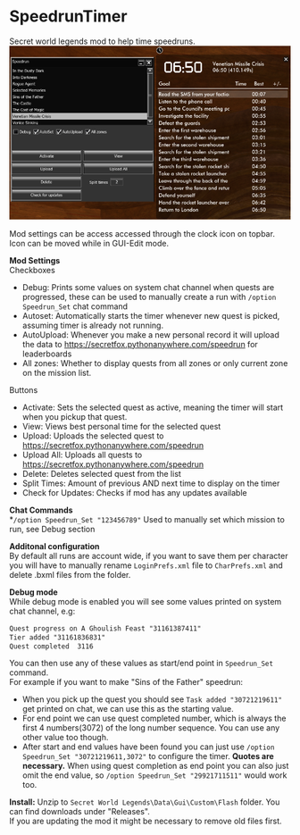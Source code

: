 # SpeedrunTimer
Secret world legends mod to help time speedruns.  
![alt text](https://raw.githubusercontent.com/SecretFox/SpeedrunTimer/master/Example.png "Example")  

Mod settings can be access accessed through the clock icon on topbar.  
Icon can be moved while in GUI-Edit mode.  

**Mod Settings**  
Checkboxes  
* Debug: Prints some values on system chat channel when quests are progressed, these can be used to manually create a run with `/option Speedrun_Set` chat command
* Autoset: Automatically starts the timer whenever new quest is picked, assuming timer is already not running. 
* AutoUpload: Whenever you make a new personal record it will upload the data to https://secretfox.pythonanywhere.com/speedrun for leaderboards
* All zones: Whether to display quests from all zones or only current zone on the mission list.  

Buttons  
* Activate: Sets the selected quest as active, meaning the timer will start when you pickup that quest.
* View: Views best personal time for the selected quest
* Upload: Uploads the selected quest to https://secretfox.pythonanywhere.com/speedrun 
* Upload All: Uploads all quests to https://secretfox.pythonanywhere.com/speedrun 
* Delete: Deletes selected quest from the list
* Split Times: Amount of previous AND next time to display on the timer
* Check for Updates: Checks if mod has any updates available

	
**Chat Commands**  
*`/option Speedrun_Set "123456789"` Used to manually set which mission to run, see Debug section

**Additonal configuration**  
By default all runs are account wide, if you want to save them per character you will have to manually rename `LoginPrefs.xml` file to `CharPrefs.xml` and delete .bxml files from the folder.


**Debug mode**  
While debug mode is enabled you will see some values printed on system chat channel, e.g:
```  
Quest progress on A Ghoulish Feast "31161387411"
Tier added "31161836831"
Quest completed  3116
```

You can then use any of these values as start/end point in `Speedrun_Set` command.  
For example if you want to make "Sins of the Father" speedrun:  
* When you pick up the quest you should see `Task added "30721219611"` get printed on chat, we can use this as the starting value.
* For end point we can use quest completed number, which is always the first 4 numbers(3072) of the long number sequence. You can use any other value too though.
* After start and end values have been found you can just use `/option Speedrun_Set "30721219611,3072"` to configure the timer. **Quotes are necessary.**
  When using quest completion as end point you can also just omit the end value, so `/option Speedrun_Set "29921711511"` would work too.  

**Install:**
Unzip to `Secret World Legends\Data\Gui\Custom\Flash` folder. You can find downloads under "Releases".  
If you are updating the mod it might be necessary to remove old files first.
